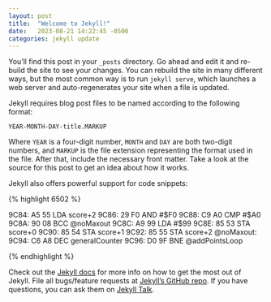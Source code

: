 ```yaml
---
layout: post
title:  "Welcome to Jekyll!"
date:   2023-08-21 14:22:45 -0500
categories: jekyll update
---
```

You’ll find this post in your `_posts` directory. Go ahead and edit it and re-build the site to see your changes. You can rebuild the site in many different ways, but the most common way is to run `jekyll serve`, which launches a web server and auto-regenerates your site when a file is updated.

Jekyll requires blog post files to be named according to the following format:

`YEAR-MONTH-DAY-title.MARKUP`

Where `YEAR` is a four-digit number, `MONTH` and `DAY` are both two-digit numbers, and `MARKUP` is the file extension representing the format used in the file. After that, include the necessary front matter. Take a look at the source for this post to get an idea about how it works.

Jekyll also offers powerful support for code snippets:

{% highlight 6502 %}

9C84: A5 55 LDA score+2
9C86: 29 F0 AND #$F0
9C88: C9 A0 CMP #$A0
9C8A: 90 08 BCC @noMaxout
9C8C: A9 99 LDA #$99
9C8E: 85 53 STA score+0
9C90: 85 54 STA score+1
9C92: 85 55 STA score+2
@noMaxout:
9C94: C6 A8 DEC generalCounter
9C96: D0 9F BNE @addPointsLoop

{% endhighlight %}

Check out the [Jekyll docs][jekyll-docs] for more info on how to get the most out of Jekyll. File all bugs/feature requests at [Jekyll’s GitHub repo][jekyll-gh]. If you have questions, you can ask them on [Jekyll Talk][jekyll-talk].

[jekyll-docs]: https://jekyllrb.com/docs/home
[jekyll-gh]:   https://github.com/jekyll/jekyll
[jekyll-talk]: https://talk.jekyllrb.com/

